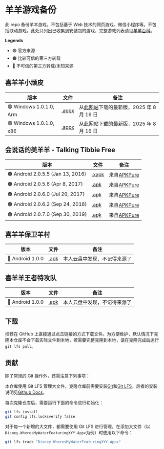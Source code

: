 # 羊羊游戏备份

此 repo 备份羊羊游戏。不包括基于 Web 技术的网页游戏、微信小程序等。不包括联动游戏。此处只列出已收集到安装包的游戏，完整游戏列表请见[羊羊百科](https://xyy.huijiwiki.com/wiki/游戏)。

**Legends**

- 🟢 官方来源
- 🟠 比较可信的第三方转载
- 🔴 不可信的第三方转载/未知来源

## 喜羊羊小顽皮

| 版本                    | 文件                                                                        | 备注                                                                      |
| ----------------------- | --------------------------------------------------------------------------- | ------------------------------------------------------------------------- |
| 🟢 Windows 1.0.1.0, Arm | [.appx](./Disney.WheresMyWaterFeaturingXYY_1.0.1.0_arm__6rarf9sa4v8jt.Appx) | 从[此网站](https://store.rg-adguard.net/)下载的最新版，2025 年 8 月 16 日 |
| 🟢 Windows 1.0.1.0, x86 | [.appx](./Disney.WheresMyWaterFeaturingXYY_1.0.1.0_x86__6rarf9sa4v8jt.Appx) | 从[此网站](https://store.rg-adguard.net/)下载的最新版，2025 年 8 月 16 日 |

## 会说话的美羊羊 - Talking Tibbie Free

| 版本                              | 文件                                                    | 备注                                                                                         |
| --------------------------------- | ------------------------------------------------------- | -------------------------------------------------------------------------------------------- |
| 🟠 Android 2.0.5.5 (Jan 13, 2016) | [.xapk](./Talking%20Tibbie%20Free_2.0.5.5_APKPure.xapk) | 来自[APKPure](https://apkpure.com/talking-tibbie-free/com.gi.talkingtibbie/download/2.0.5.5) |
| 🟠 Android 2.0.5.6 (Apr 8, 2017)  | [.apk](./Talking%20Tibbie%20Free_2.0.5.6_APKPure.apk)   | 来自[APKPure](https://apkpure.com/talking-tibbie-free/com.gi.talkingtibbie/download/2.0.5.6) |
| 🟠 Android 2.0.6.0 (Jul 20, 2017) | [.apk](./Talking%20Tibbie%20Free_2.0.6.0_APKPure.apk)   | 来自[APKPure](https://apkpure.com/talking-tibbie-free/com.gi.talkingtibbie/download/2.0.6.0) |
| 🟠 Android 2.0.6.2 (Sep 24, 2018) | [.apk](./Talking%20Tibbie%20Free_2.0.6.2_APKPure.apk)   | 来自[APKPure](https://apkpure.com/talking-tibbie-free/com.gi.talkingtibbie/download/2.0.6.2) |
| 🟠 Android 2.0.7.0 (Sep 30, 2019) | [.apk](./Talking%20Tibbie%20Free_2.0.7.0_APKPure.apk)   | 来自[APKPure](https://apkpure.com/talking-tibbie-free/com.gi.talkingtibbie/download/2.0.7.0) |

## 喜羊羊保卫羊村

| 版本             | 文件                         | 备注                         |
| ---------------- | ---------------------------- | ---------------------------- |
| 🔴 Android 1.0.0 | [.apk](./喜羊羊保卫羊村.apk) | 本人云盘中发现，不记得来源了 |

## 喜羊羊王者特攻队

| 版本             | 文件                           | 备注                         |
| ---------------- | ------------------------------ | ---------------------------- |
| 🔴 Android 1.0.0 | [.apk](./喜羊羊王者特攻队.apk) | 本人云盘中发现，不记得来源了 |

## 下载

推荐在 GitHub 上直接通过点击链接的方式下载文件。为方便维护，默认情况下克隆本仓库不会下载实际文件到本地，若需要完整克隆到本地，请在克隆完成后运行`git lfs pull`。

## 贡献

除了常规的 Git 操作外，还需注意下列事项：

本仓库使用 Git LFS 管理大文件，克隆仓库前需要安装[Git](https://git-scm.com/downloads)和[Git LFS](https://git-lfs.github.com/)。后者的安装说明见[Github Docs](https://docs.github.com/en/repositories/working-with-files/managing-large-files/installing-git-large-file-storage)。

每次克隆仓库后，需要运行下面的命令进行初始化：

```bash
git lfs install
git config lfs.locksverify false
```

对于每一个新增的大文件，都需要使用 Git LFS 进行管理。在添加大文件（以`Disney.WheresMyWaterFeaturingXYY.Appx`为例）时使用以下命令：

```bash
git lfs track "Disney.WheresMyWaterFeaturingXYY.Appx"
```

